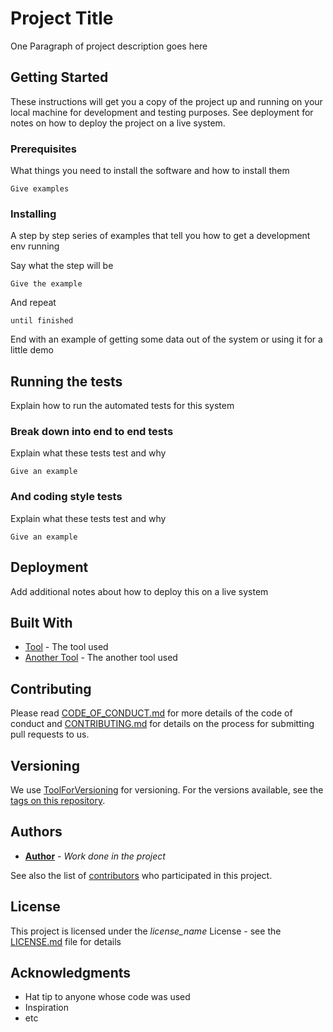 # Project Title

One Paragraph of project description goes here

## Getting Started

These instructions will get you a copy of the project up and running on your local machine for development and testing purposes. See deployment for notes on how to deploy the project on a live system.

### Prerequisites

What things you need to install the software and how to install them

```
Give examples
```

### Installing

A step by step series of examples that tell you how to get a development env running

Say what the step will be

```
Give the example
```

And repeat

```
until finished
```

End with an example of getting some data out of the system or using it for a little demo

## Running the tests

Explain how to run the automated tests for this system

### Break down into end to end tests

Explain what these tests test and why

```
Give an example
```

### And coding style tests

Explain what these tests test and why

```
Give an example
```

## Deployment

Add additional notes about how to deploy this on a live system

## Built With

* [Tool](http://tool.url) - The tool used
* [Another Tool](http://another.tool.url) - The another tool used

## Contributing

Please read [CODE_OF_CONDUCT.md](CODE_OF_CONDUCT.md) for more details of the code of conduct and [CONTRIBUTING.md](CONTRIBUTING.md) for details on the process for submitting pull requests to us.

## Versioning

We use [ToolForVersioning](toolUrl) for versioning. For the versions available, see the [tags on this repository](https://github.com/your/project/tags).

## Authors

* **[Author](authorProfileUrl)** - *Work done in the project*

See also the list of [contributors](https://github.com/your/project/contributors) who participated in this project.

## License

This project is licensed under the *license_name* License - see the [LICENSE.md](LICENSE.md) file for details

## Acknowledgments

* Hat tip to anyone whose code was used
* Inspiration
* etc
